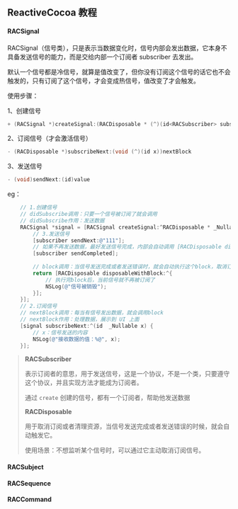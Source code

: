 ## ReactiveCocoa 教程

#### RACSignal

RACSignal（信号类），只是表示当数据变化时，信号内部会发出数据，它本身不具备发送信号的能力，而是交给内部一个订阅者 subscriber 去发出。

默认一个信号都是冷信号，就算是值改变了，但你没有订阅这个信号的话它也不会触发的，只有订阅了这个信号，才会变成热信号，值改变了才会触发。

使用步骤：

1、创建信号

```objective-c
+ (RACSignal *)createSignal:(RACDisposable * (^)(id<RACSubscriber> subscriber))didSubscribe
```

2、订阅信号（才会激活信号）

```objective-c
- (RACDisposable *)subscribeNext:(void (^)(id x))nextBlock
```

3、发送信号

```objective-c
- (void)sendNext:(id)value
```

eg：

```objective-c
	// 1.创建信号
    // didSubscribe调用：只要一个信号被订阅了就会调用
    // didSubscribe作用：发送数据
    RACSignal *signal = [RACSignal createSignal:^RACDisposable * _Nullable(id<RACSubscriber>  _Nonnull subscriber) {
        // 3.发送信号
        [subscriber sendNext:@"111"];
        // 如果不再发送数据，最好发送信号完成，内部会自动调用 [RACDisposable disposable] 取消订阅信号
        [subscriber sendCompleted];
        
        // block调用：当信号发送完成或者发送错误时，就会自动执行这个block，取消订阅信号
        return [RACDisposable disposableWithBlock:^{
            // 执行完block后，当前信号就不再被订阅了
            NSLog(@"信号被销毁");
        }];
    }];
    // 2.订阅信号
    // nextBlock调用：每当有信号发出数据，就会调用block
    // nextBlock作用：处理数据，展示到 UI 上面
    [signal subscribeNext:^(id  _Nullable x) {
        // x：信号发送的内容
        NSLog(@"接收数据的值：%@", x);
    }];
```

> **RACSubscriber**
>
> 表示订阅者的意思，用于发送信号，这是一个协议，不是一个类，只要遵守这个协议，并且实现方法才能成为订阅者。
>
> 通过 `create` 创建的信号，都有一个订阅者，帮助他发送数据
>
> **RACDisposable**
>
> 用于取消订阅或者清理资源，当信号发送完成或者发送错误的时候，就会自动触发它。
>
> 使用场景：不想监听某个信号时，可以通过它主动取消订阅信号。





#### RACSubject



#### RACSequence



#### RACCommand

